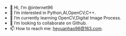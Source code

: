 - 👋 Hi, I’m @internet96
- 👀 I’m interested in Python,AI,OpenCV,C++.
- 🌱 I’m currently learning OpenCV,Digital Image Process.
- 💞️ I’m looking to collaborate on Github.
- 📫 How to reach me: heyuanhao96@163.com.

<!---
internet96/internet96 is a ✨ special ✨ repository because its `README.md` (this file) appears on your GitHub profile.
You can click the Preview link to take a look at your changes.
--->
